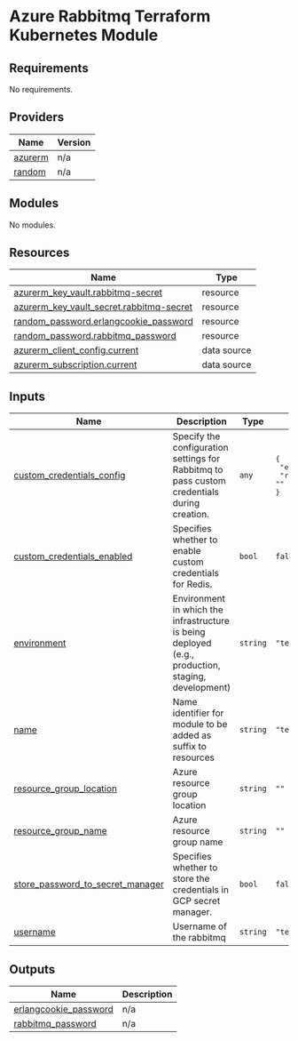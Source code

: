 # Azure Rabbitmq Terraform Kubernetes Module

<!-- BEGIN_TF_DOCS -->
## Requirements

No requirements.

## Providers

| Name | Version |
|------|---------|
| <a name="provider_azurerm"></a> [azurerm](#provider\_azurerm) | n/a |
| <a name="provider_random"></a> [random](#provider\_random) | n/a |

## Modules

No modules.

## Resources

| Name | Type |
|------|------|
| [azurerm_key_vault.rabbitmq-secret](https://registry.terraform.io/providers/hashicorp/azurerm/latest/docs/resources/key_vault) | resource |
| [azurerm_key_vault_secret.rabbitmq-secret](https://registry.terraform.io/providers/hashicorp/azurerm/latest/docs/resources/key_vault_secret) | resource |
| [random_password.erlangcookie_password](https://registry.terraform.io/providers/hashicorp/random/latest/docs/resources/password) | resource |
| [random_password.rabbitmq_password](https://registry.terraform.io/providers/hashicorp/random/latest/docs/resources/password) | resource |
| [azurerm_client_config.current](https://registry.terraform.io/providers/hashicorp/azurerm/latest/docs/data-sources/client_config) | data source |
| [azurerm_subscription.current](https://registry.terraform.io/providers/hashicorp/azurerm/latest/docs/data-sources/subscription) | data source |

## Inputs

| Name | Description | Type | Default | Required |
|------|-------------|------|---------|:--------:|
| <a name="input_custom_credentials_config"></a> [custom\_credentials\_config](#input\_custom\_credentials\_config) | Specify the configuration settings for Rabbitmq to pass custom credentials during creation. | `any` | <pre>{<br>  "erlangcookie_password": "",<br>  "rabbitmq_password": ""<br>}</pre> | no |
| <a name="input_custom_credentials_enabled"></a> [custom\_credentials\_enabled](#input\_custom\_credentials\_enabled) | Specifies whether to enable custom credentials for Redis. | `bool` | `false` | no |
| <a name="input_environment"></a> [environment](#input\_environment) | Environment in which the infrastructure is being deployed (e.g., production, staging, development) | `string` | `"test"` | no |
| <a name="input_name"></a> [name](#input\_name) | Name identifier for module to be added as suffix to resources | `string` | `"test"` | no |
| <a name="input_resource_group_location"></a> [resource\_group\_location](#input\_resource\_group\_location) | Azure resource group location | `string` | `""` | no |
| <a name="input_resource_group_name"></a> [resource\_group\_name](#input\_resource\_group\_name) | Azure resource group name | `string` | `""` | no |
| <a name="input_store_password_to_secret_manager"></a> [store\_password\_to\_secret\_manager](#input\_store\_password\_to\_secret\_manager) | Specifies whether to store the credentials in GCP secret manager. | `bool` | `false` | no |
| <a name="input_username"></a> [username](#input\_username) | Username of the rabbitmq | `string` | `"test"` | no |

## Outputs

| Name | Description |
|------|-------------|
| <a name="output_erlangcookie_password"></a> [erlangcookie\_password](#output\_erlangcookie\_password) | n/a |
| <a name="output_rabbitmq_password"></a> [rabbitmq\_password](#output\_rabbitmq\_password) | n/a |
<!-- END_TF_DOCS -->